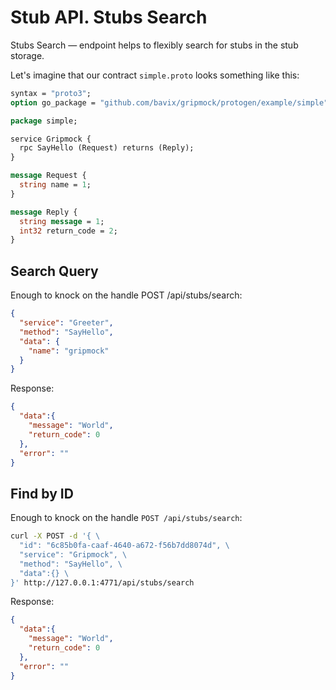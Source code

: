 # Stub API. Stubs Search

Stubs Search — endpoint helps to flexibly search for stubs in the stub storage.

Let's imagine that our contract `simple.proto` looks something like this:
```proto
syntax = "proto3";
option go_package = "github.com/bavix/gripmock/protogen/example/simple";

package simple;

service Gripmock {
  rpc SayHello (Request) returns (Reply);
}

message Request {
  string name = 1;
}

message Reply {
  string message = 1;
  int32 return_code = 2;
}
```

## Search Query

Enough to knock on the handle POST /api/stubs/search:

```json
{
  "service": "Greeter",
  "method": "SayHello",
  "data": {
    "name": "gripmock"
  }
}
```

Response:
```json
{
  "data":{
    "message": "World",
    "return_code": 0
  },
  "error": ""
}
```

## Find by ID

Enough to knock on the handle `POST /api/stubs/search`:
```bash
curl -X POST -d '{ \
  "id": "6c85b0fa-caaf-4640-a672-f56b7dd8074d", \
  "service": "Gripmock", \
  "method": "SayHello", \
  "data":{} \
}' http://127.0.0.1:4771/api/stubs/search
```

Response:
```json
{
  "data":{
    "message": "World",
    "return_code": 0
  },
  "error": ""
}
```

<!--@include: ../../matcher/input.md -->

<!--@include: ../../matcher/headers.md -->
